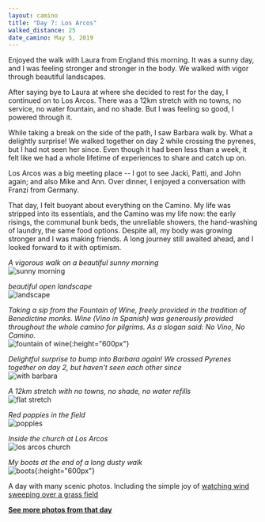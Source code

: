 ```yaml
---
layout: camino
title: "Day 7: Los Arcos"
walked_distance: 25
date_camino: May 5, 2019
---
```


Enjoyed the walk with Laura from England this morning. It was a sunny day, and I was feeling stronger and stronger in the body. We walked with vigor through beautiful landscapes.

After saying bye to Laura at where she decided to rest for the day, I continued on to Los Arcos. There was a 12km stretch with no towns, no service, no water fountain, and no shade. But I was feeling so good, I powered through it. 

While taking a break on the side of the path, I saw Barbara walk by. What a delightly surprise! We walked together on day 2 while crossing the pyrenes, but I had not seen her since. Even though it had been less than a week, it felt like we had a whole lifetime of experiences to share and catch up on.

Los Arcos was a big meeting place -- I got to see Jacki, Patti, and John again; and also Mike and Ann. Over dinner, I enjoyed a conversation with Franzi from Germany.

That day, I felt buoyant about everything on the Camino. My life was stripped into its essentials, and the Camino was my life now: the early risings, the communal bunk beds, the unreliable showers, the hand-washing of laundry, the same food options. Despite all, my body was growing stronger and I was making friends.  A long journey still awaited ahead, and I looked forward to it with optimism.

*A vigorous walk on a beautiful sunny morning*  
![sunny morning](https://lh3.googleusercontent.com/b1TNImRCUnMPOuxVu-iJXu-_1bBmSXpX_a5mIu65tLyY34-7pXR_H6adypFxWXZE6wXySZlaBwZG_GjY-TBdl8xzYK9zQQZ8ilVxlD08sDimx2U_u3SleG-25HJCsb2udUsMnTGqx4juhQYnKUBJRJMjTWg7D1sW9wofsc-ALLpm6IouxMyUiB4JZYvUpiTG_tqJ5h6lMUFCEx20UBjfQW9Bg_W569FMeGw1wbsVcCibRoZ656iAE4HTe4C0ua8xjUAC4jxmsiZfh_ShNdsxPB2Rc_v_vIXAj7rPlunU0_3NHfMQnqgKYcKEtS2kKDIL77EgdjkmITsjXQq7oRnLH8LCgyCZhwRwI9NV0jZpbM1Db_qCMq9b5VQlnioNH4BSbmJmEU4GOYNWS8iFyKo758tpKpjMH5SzZL8mxogJsV_qZ_Dy8NsAux-VMb7OreF7zM6e9_VIxma1PrKbmTeOu1GT37VORyJRJ_ToyhIHc2v2ER-dmidBl_qxOHh136YrbdnosAcANs9vWyU4CXyyV_jrN2J0aaNOWCP_my6S0s7sqpXmaMirrBWJAt-sPrNVHaXXiIfdwrk7X2knG8weu2-RBxk3DrWxDMP5BnNRZ-f9wV1bJYlIz9FVyPnYKNpLoWe2cJBhwicLwVU-FD8i7XtdO2odEZK_9zTDtrOR56CUUAIJ-CDkCpCGkTL_7XKr8yI70sUOer4wDhRzdUz4ps4fYo4us9M7FBm-ar4Lm5RGLOE2LSu0LcE=w1840-h1036-no)

*beautiful open landscape*  
![landscape](https://lh3.googleusercontent.com/3yk5wbSw9DvKMjmBV0vPAkWq4eJiaRm59o20n6iBbBNk_A-g2KQNdXRQ254X6ODLWXYT6qdP8Vuth_k3fsD8bu79sve0F-KMBh_Zu2ENSopAxWw3qdU0YtEze-vUFfhd2A04BE81oXOa-6Tvl_SfwRpojVFSP01Gc01_YrZqKcu7kNTVZPEAEPuk937wYjw4iyHZRtiW8f6xc-EJsOydqoi4tL9ch4sEonA57cXlznAFUgD6BrQLGMrFYtdtpJ6iCWBu_H6pbZ8NZYJcgJn0sU2pXrIoUSTQ90XfRWJzBzhhL5RafVFZX8Js-1oZ_qF4CytUfO295CPLhn1D_yM6MUmjZ70mN3EJq9rDxb7M1EIjx2YwOcyJQ77GaHaF6Db856nS-PqAJLVVJ8NsvTP1CwJop8q-Wj43ni62hrhj08c9gnuydSeuYeVaJC9pbjD5ovgkOS5Jt8Iis-jNBLwWQcf2z1-efngrO6HtgqUEu723Ik6LjVv_gIuLevuPIZzUkfR-voxuyxRCSKHkT9labsZb5HOo0dJK9Aa3mAASqmTIIqJ5bwRWALvE41VBxL36aSE2GMNUQ13ASh11EuGtAQBryxBx2w_HayNXO7QkdVSKapsVtAw-KyiU4XU1nx7hCw7iONqo4W2TRXfyqdcmEdIpPOVo58ABmBW0wR0EvvIjwLfmgmNz5WytIv45BgbVoXFe4CapmH0LH0cvGj5BiUvU_vq1606hBte96R4IlN3qXc8pcGFDoQU=w1840-h1036-no)

*Taking a sip from the Fountain of Wine, freely provided in the tradition of Benedictine monks. Wine (Vino in Spanish) was generously provided throughout the whole camino for pilgrims. As a slogan said: No Vino, No Camino.*  
![fountain of wine](https://lh3.googleusercontent.com/dO1WxQEDhnnocWOzWKCof-zj3X1pGYBOV346sUL54w46fzf8-_QqgHDN5FbGOxngiIUqpCkanHZuSJmtD_lbc0kKS2SH5Fv1B7_BtQPTT6V1suvKSDAzUsvWqHEYebTSI2zdpFw1KxnaoBveJbv97j7UMjoM1Tbsk23bWpzgPTFjhlDzEErsAyRMg90I_GJ1ULs7bjSSMB6cLq3SLBswj8DlQeNLfRFTpOrt8DxFk2i0c64zuH1017hd_1PRRvNatNuty4i4_EoBS86vTkVxEPoIm59JHvXHz0lAb-6cK_NrwgNLaW4cIcvtjdBRXs5TDaRnuQEuWAvM9viIZS6qk5bzaNi6o0CKPjBZlkh8JSmWw5Rtb-mHh9QauJiwWVv9mhYiqhDgpZQhxOCEh1nbcdwwjpJWw6y8bDy6LFlSR6nGpQmrsYPRCBlAazAiKCRxsEUvCZZqA2Y9LidVNtnmVjT_9L2nosWW1-ZjobJJHbQEeJEwE1S5GRAT18XFPMt8CHnmGKXG0numrNqidlEvd5Rdh-cgsOvM7gkdaJLVtBjcXMcKuNfi1e3EPUogXN5H7OcBj59JVuLtQkVyb7h82EmlJsfOCSFQtY20JV7-CvJkx6lNpf_B9qoprhOd2VwI7-NOAY5u5Ft9A86Wq1se3i8oh4e3zfPC7Z_zrnWPEND8DRG8FYKfM9_OL7QtfZmsJsK0XkJOn1ektxsrknbbDY8xrDhjhtj_das8-gYuLwLLRAeC5cqoEVw=w792-h1406-no){:height="600px"}

*Delightful surprise to bump into Barbara again! We crossed Pyrenes together on day 2, but haven't seen each other since*  
![with barbara](https://lh3.googleusercontent.com/rLLcvsJwH9x6M195zwFybwYyxtIQVunS6BsZmYBS-exM5hD_TVN5m2RgmXZ_EJONX7nRTdKLvWvNBsuirD7vfNL0LWl3PXBs7ShmcDHezpI0ranN0_USXpn8HOz6qHrcL3EgxbI7qzVP4mZuu1a2TSUOmMWQDpFO8ylPfd6G2fcrPO8dUA3XtHs8zN5gmobNwAQym1CrxW55lhuljh3sMrbQg7P2tdqrohfapvcQ-h7CLrfQaRDHTOCbgLA2NQ7mnrwkikD4JM2En1w2lkvJkHj955ZXyPeCUf7xqjUOZy24zZvbZ4scALwOJTikOw0JUrBY6moJqBDSbgX8MeZEDKomfjNbJ9N6CyV4TSaBtiOJ9JJuPiZWlTZwCKnZ1o0eOW-L8-lwjnTtcx8G5JPAtG5XbNNaahuxrmIJHnsBS6qDtIcWozLqQJQUXtP5JvHvkG-HSpYa9L96AdgzSFGLJATb4yYyyR0NH4Ad2G75DL-YmoeLDiP-JhNsvEHHKEEpvRTZyRMXFwKkReIw5mu_rynIUbRsIUbqwKIxBLS1TKlTQXjSSWm-6rooZnUgonf4QfNDWnOji8sGU8zIYTFjepA4M-3ebfolEZ1xIzJ25aPpkJ2773__9YJgb1ZOupW5S-XErpFUIEkvzRlZM-Za29ugLlt0PSdjOgPO0g0mkIErIfRt-MqIsgsjtAJI9wQGHcFIUeXT4HiZ0CV_672-EBtYKwvofGLpXd3NPReejzNhjzWLTDjLyfU=w1840-h1380-no)

*A 12km stretch with no towns, no shade, no water refills*  
![flat stretch](https://lh3.googleusercontent.com/gVc11w7kcgG4NMy3Jkd98DBICYimSms1-FdZFL27CfaEb2CVV479syZvCQN_p8hl069rpw5SNMGT8oZt8kHf7tfQVT_KXOJg3jixckvAOCXUB8NkG8jnPJbVuk2C9FlV8VDwVfaunMuLVoB4hOOyAU7XHxt93pwuuInH0R4vL40q9O4sLpFgr4w7kzxOrITW9FMkmjJcB8sB6ENcRWgt-ZW3x22fMVFzolSOOo5oC4OmguKEqvohtFJokz4Hd3AJEW9f1oiwUNlCxwyEo5HRiMjc9qBTWmkNkJLZEtPk9_vaiv9D4fm0OAo0DDbGluBmyNM8yhh-gXJNHw7aLj7GBlnBM9GMUMkYLnETsRgHqBt6E2LMEFZ1uaTkJGTXKNF62X2I5YTMh8H0zb_YAByaFZeql5iZ4aoZ7rEPRIABkQ6VC0k2AoTac61TKp6uSXjRHMo9gJL2RUVt-2Hi7LngvzITBIR1ONJY7eL9-DaVmLyQmc28KkSDF02bVhiXIL5GGGiMkig8_jKzcxTto2B5LNhrnHQzDm8p4YGC5priiSdj2Pft7iMnLMfcHSFE2zzF6sNwf41x6eZj8hK4bP2cYHz5OuhXj7bK3Wi1q5gWQjXBdZt1xovxDE5uU6Tii6X08EtySWeiSNzd7R0eqgU3Pp66TogyzBY9ET3zkf9i9L-ywZCv5Dn9u928j6gfQvLHwYgm6ahO7gDfEGVBBsh2RSlvKBe6CrXV2dUM0kc4IuKg4ZbsugBlqM4=w1840-h1036-no)

*Red poppies in the field*  
![poppies](https://lh3.googleusercontent.com/HnYpyXpGEZu-nPYsXsV2prR_ETnOc-zEER9ndpVVbA4kKq9NIq4CqpzmiCbFauf4SWZ4elvqpuUAy8W67tOpn4djrcv18qDJ0xMR_jxtVUBLgTPjCvDzPrm2BRSs8VL92YpaoNERiT2i4lCitT3KrzOQWMmJG-fQLJy2jhAzgoke7HNWyUci0QH7iT--bSYIcsbF9r9YVKISH8FlbTKAXy7nFwIY-LuTCKkIQMgLwS4_hlv1Ne72BhFMRtG_z-uG0MKsUZBAlawMT3BIgIBLl0IOEWa3KyWb7NKAOGpEg5-Ud0TgvsgiOBrbYT5HulhqPzzVZv7FfUHVGnK9BdtFb27qT2jyXet_XbFsLTMDq9XSZ6Gopnz77u7pIN8Vw-XxRhUuvHfW7ai3eO4Yzu8K0Halv-mjns7dJKKs-ONDHFspBFU2vTM8RTacDOogh67-iMOfcwVk10xFxDpa5ioYE9pR1TYpV9UUu_Y6pM40R5GbUXi-7HqPbKM82aWHJo31NdOuhebu0mqm-KkrlpM0MXuFjObfr8HfcrX6q_cJEGVsZGln1lSYqFPRH6i398MmOyZBXSRXKg3gw9_yHkAV0gUwN9JNp0vuJyAHAeiusfrXPVcJ8ulaNC2KUNhy-073u_gr-jXb9qNZxb0h3D1MhUxjcsqQnX9AJaxlon7_85xCT25xuJxUA2dASgZqczCYQdie2Kd9SFNK5GDuyCAa8GCx0O85uXQRIbneTVec-08L_gKg9wDFfk4=w614-h346-no)

*Inside the church at Los Arcos*  
![los arcos church](https://lh3.googleusercontent.com/LFvz7R42E9Iq-hDmI0uYw-jl1nmGcR1GwtAT1ba8CSqcgpdlUEl8drYXAXGoL_7uEuYUTUov-m2s8gh4fFc7wJlHMwRWRsE5Jea6wmZW247SJt1Bh41Mf5wPpz-yHTL5U0FiIyhje9nzdMM_xXPhnSavCG25vg3Zdrb1bvpjxscF8gb-j9Jud6d4nVYj-bT9o1PAF5znb131M44jOoh7rQXKI2uBpSF4vpTgVBa52twajXhl-jnF9HdYC4A3HQ6FlxSufR9-pmVF2IptbCjuUP8xI4COO5eWHL_gkQLPhxlkqpGrzZN_D6s9tY2TLAznCrhQS9FtqZlWg_n3PwzgEKSHbKNeZ41d08uKE76Eq2jS5zpeXjeZj9dsSxn4sLHmsUacpa325jF85oL0Wm5cv2eDv4r_1cRGUbhz8TSurakoRTMbvHzzKsL3K2mPMWAR-a4hgsUpfTXlsKuycQFy-e0BR4gkGIJDB4cdSdKNhREht5yOENVvfCRrWP5fX3HqzAP85P_Q5f9QFrr5AzJBCgmZi9EFfsYRicgAnI_51OZLeL1zVVsdeHMS-81BjMshI-JZ9URs-SSJeuIP30snZNU43LX5-TFZrsY0559NZmJSkyB_BkIcGyOAr7mIpHDSZII5OUS9DzeiMkbZBJmAyjJgC9xSns9m6Z1yfPm4OFZiZNpgSQhfRC6S9SBG0KTl0kIvueo14l5_sltMlMQ6Kz5OpylsfneIRIz9PRlyWuA_EJ21HY2Plrs=w1840-h1036-no)

*My boots at the end of a long dusty walk*  
![boots](https://lh3.googleusercontent.com/D5J4HlclSTTPEV-Iv5xiXBMKWylFLglaUhdgjFJz4ZjN4P9RgKJAPsjOfOGdLQndgc-KJwVcIrDN1PB0uQXdvuGx0hXs05cuF3WLxwUs0gMo1-vsiqwiBjToF_GbLjS2Vehn1Pg_eg1fNlxN5NYypnmJkG4m2iBKjZEzF_Vk36bDV2RR0rHZQ4-Xmawc_JvxwkoAt8EKBDVRa3xC3MsKJzx6l63SzAnmLEZrK3aT2-_KteKFcY1iKkP4Wl0yDlK1L1njFjqMnwJVhAAAmnTklIe9dZCyRN6ubK6KJf7SBjnOP3OmT1hJMWwYiA9KUuXsti73rLB30FzMlCrdY6YJd95WHcatgZ6IhriF5Va8WUvo0p1xXtYQA8x8Wv7JxH-h6TTb-hwl1LKVT0j2pGlVc5DAiAEprQfbZvb0V6eQ5D6UjJiXdFzqTUCs67uRhco-Au9TUKQGUziZdy3VhEVZ54eJfINDLpMfhVIowzosKXwddjg8_CRYtCTYh-fC4PnnjpIfUvSQOEoFtrxHy3tlUn830r0Z6-ofTjQXg-wyImNibawiPqz8wlp5n7fKs6lUPzHpCkefYLkEWW3vZK3AQYzRcO764mIGFfBlVvG3Mf0HgAiE-C5GSeeRfjYoQlrhdYOPIE9gLYxz5SOaO_ZKWTJPm5Oy8ZRhCVzpb19s48hL9hf5vvKwHmFPSYhHvpSypmP_hVdfDIRf-mE-R62-o1OOUWD6pM5RRysITzhwWKMK0Gio8mXAxzM=w792-h1406-no){:height="600px"}

A day with many scenic photos. Including the simple joy of [watching wind sweeping over a grass field](https://photos.google.com/share/AF1QipN989RVg5YFaEpi1zgB2eAILlVvlnFa_s0hsdxk0rjuWxh4TgIsSSrgwJUOkXqvhw/photo/AF1QipOiie4jTwe6owIVdPd-JD_o8FvNmQyEaWYes1sF?key=VDZySjZYdVV1djBVM1VLaUtQX2QzbzhpZjZrbm5R)

[**See more photos from that day**](https://photos.app.goo.gl/Yb6dRX9R8u6F1CFTA)

